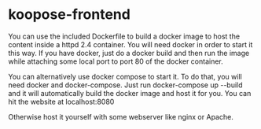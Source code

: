 # koopose-frontend

You can use the included Dockerfile to build a docker image to host the content inside a httpd 2.4 container. You will need docker in order to start it this way. If you have docker, just do a docker build and then run the image while attaching some local port to port 80 of the docker container.

You can alternatively use docker compose to start it. To do that, you will need docker and docker-compose. Just run docker-compose up --build and it will automatically build the docker image and host it for you. You can hit the website at localhost:8080

Otherwise host it yourself with some webserver like nginx or Apache.
